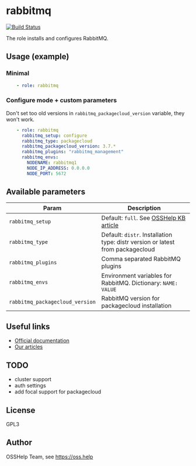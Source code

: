 # rabbitmq

[![Build Status](https://drone.osshelp.ru/api/badges/ansible/rabbitmq/status.svg)](https://drone.osshelp.ru/ansible/rabbitmq)

The role installs and configures RabbitMQ.

## Usage (example)

### Minimal

```yaml
    - role: rabbitmq
```

### Configure mode + custom parameters

Don't set too old versions in `rabbitmq_packagecloud_version` variable, they won't work.

```yaml
    - role: rabbitmq
      rabbitmq_setup: configure
      rabbitmq_type: packagecloud
      rabbitmq_packagecloud_version: 3.7.*
      rabbitmq_plugins: "rabbitmq_management"
      rabbitmq_envs:
        NODENAME: rabbitmq1
        NODE_IP_ADDRESS: 0.0.0.0
        NODE_PORT: 5672
```

## Available parameters

| Param | Description |
| -------- | -------- |
| `rabbitmq_setup` | Default: `full`. See [OSSHelp KB article](https://oss.help/kb4895) |
| `rabbitmq_type` | Default: `distr`. Installation type: distr version or latest from packagecloud |
| `rabbitmq_plugins` | Comma separated RabbitMQ plugins |
| `rabbitmq_envs`| Environment variables for RabbitMQ. Dictionary: `NAME: VALUE` |
| `rabbitmq_packagecloud_version`| RabbitMQ version for packagecloud installation |

## Useful links

- [Official documentation](https://www.rabbitmq.com/documentation.html)
- [Our articles](https://rm.osshelp.ru/projects/support-servers/search?utf8=%E2%9C%93&q=rabbitmq&commit=%D0%9F%D1%80%D0%B8%D0%BD%D1%8F%D1%82%D1%8C&all_words=&titles_only=&scope=&kb_articles=1)

## TODO

- cluster support
- auth settings
- add focal support for packagecloud

## License

GPL3

## Author

OSSHelp Team, see <https://oss.help>

